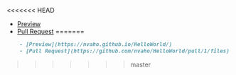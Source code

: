 <<<<<<< HEAD
- [Preview](https://nvaho.github.io/HelloWorld/)
- [Pull Request](https://github.com/nvaho/HelloWorld/pull/1/files)
=======
```markdown
    - [Preview](https://nvaho.github.io/HelloWorld/)
    - [Pull Request](https://github.com/nvaho/HelloWorld/pull/1/files)
```
>>>>>>> master
